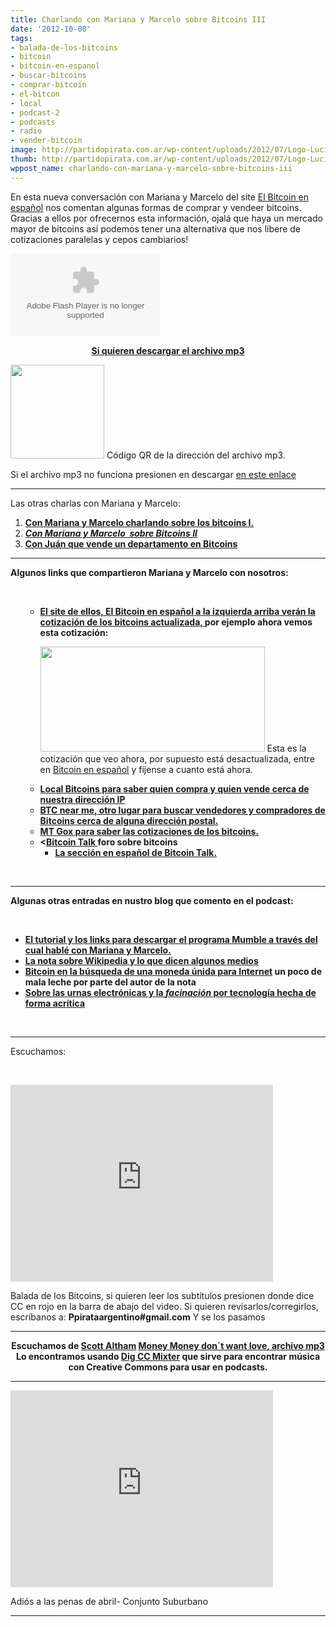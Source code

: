 ```yaml
---
title: Charlando con Mariana y Marcelo sobre Bitcoins III
date: '2012-10-08'
tags:
- balada-de-los-bitcoins
- bitcoin
- bitcoin-en-espanol
- buscar-bitcoins
- comprar-bitcoin
- el-bitcon
- local
- podcast-2
- podcasts
- radio
- vender-bitcoin
image: http://partidopirata.com.ar/wp-content/uploads/2012/07/Logo-Lucida-Handwriting-HEA1.png
thumb: http://partidopirata.com.ar/wp-content/uploads/2012/07/Logo-Lucida-Handwriting-HEA1-150x73.png
wppost_name: charlando-con-mariana-y-marcelo-sobre-bitcoins-iii
---
```


En esta nueva conversación con Mariana y Marcelo del site <a href="http://elbitcoin.org/" target="_blank">El Bitcoin en español</a> nos comentan algunas formas de comprar y vendeer bitcoins.
Gracias a ellos por ofrecernos esta información, ojalá que haya un mercado mayor de bitcoins así podemos tener una alternativa que nos libere de cotizaciones paralelas y cepos cambiarios!

<center></center><object id="player1480414" width="240" height="133" classid="clsid:d27cdb6e-ae6d-11cf-96b8-444553540000" codebase="http://download.macromedia.com/pub/shockwave/cabs/flash/swflash.cab#version=6,0,40,0"><param name="AllowScriptAccess" value="always" /><param name="allowFullScreen" value="true" /><param name="wmode" value="transparent" /><param name="src" value="http://www.ivoox.com/playerivoox_ee_1480414_1.html" /><param name="allowfullscreen" value="true" /><param name="allowscriptaccess" value="always" /><embed id="player1480414" width="240" height="133" type="application/x-shockwave-flash" src="http://www.ivoox.com/playerivoox_ee_1480414_1.html" AllowScriptAccess="always" allowFullScreen="true" wmode="transparent" allowfullscreen="true" allowscriptaccess="always" /></object>
<p style="text-align: center;"><strong><a href="http://www.ivoox.com/conversando-mariana-marcelo-sobre-compra-y_md_1480414_1.mp3" target="_blank">Si quieren descargar el archivo mp3</a></strong></p>


<a href="http://partidopirata.com.ar/wp-content/uploads/2012/10/chart.png"><img class="size-full wp-image-6766" title="chart" alt="" src="http://partidopirata.com.ar/wp-content/uploads/2012/10/chart.png" width="150" height="150" /></a> Código QR de la dirección del archivo mp3.


Si el archivo mp3 no funciona presionen en descargar
<a href="http://www.ivoox.com/conversando-mariana-marcelo-sobre-compra-y-audios-mp3_rf_1480414_1.html" target="_blank">en este enlace</a>

<hr />

Las otras charlas con Mariana y Marcelo:
<ol>
	<li><strong><a href="http://partidopirata.com.ar/5086/podcast-sobre-bitcoin-aprendiendo-una-nueva-manera-de-intercambiar">Con Mariana y Marcelo charlando sobre los bitcoins I.</a></strong></li>
	<li><em><strong><a href="http://partidopirata.com.ar/6328/con-mariana-y-marcelo-sobre-bitcoin-ii">Con Mariana y Marcelo  sobre Bitcoins II</a></strong></em></li>
	<li><strong><a href="http://partidopirata.com.ar/2013/04/09/charlando-con-juan-que-vende-un-departamento-en-caseros-pcia-de-buenos-aires-en-bitcoins/">Con Juán que vende un departamento en Bitcoins</a></strong></li>
</ol>

<hr />

<strong>Algunos links que compartieron Mariana y Marcelo con nosotros:</strong>

&nbsp;
<ul>
<ul>
	<li><strong><strong><a href="http://elbitcoin.org/" target="_blank">El site de ellos, El Bitcoin en español a la izquierda arriba verán la cotización de los bitcoins actualizada, </a>por ejemplo ahora vemos esta cotización:</strong></strong>

<a href="http://partidopirata.com.ar/wp-content/uploads/2012/10/preciobitcoin.png"><img class="size-full wp-image-6764" title="Cotización de los bitcoins" alt="" src="http://partidopirata.com.ar/wp-content/uploads/2012/10/preciobitcoin.png" width="359" height="168" /></a> Esta es la cotización que veo ahora, por supuesto está desactualizada, entre en <a href="http://elbitcoin.org/" target="_blank">Bitcoin en español</a> y fíjense a cuanto está ahora.
</li>
	<li><strong><a href="https://localbitcoins.com/" target="_blank">Local Bitcoins para saber quien compra y quien vende cerca de nuestra dirección IP</a></strong></li>
	<li><strong><a href="http://btcnearme.com/" target="_blank">BTC near me, otro lugar para buscar vendedores y compradores de Bitcoins cerca de alguna dirección </a><a href="http://btcnearme.com/" target="_blank">postal.</a></strong></li>
	<li><strong><a href="https://mtgox.com/" target="_blank">MT Gox para saber las cotizaciones de los bitcoins.</a></strong></li>
	<li><strong>&lt;<a href="https://bitcointalk.org/" target="_blank">Bitcoin Talk </a> foro sobre bitcoins</strong>
<ul>
	<li><strong><a href="https://bitcointalk.org/index.php?board=27.0" target="_blank">La sección en español de Bitcoin Talk.</a></strong></li>
</ul>
</li>
</ul>
</ul>
&nbsp;

<hr />

<strong>Algunas otras entradas en nustro blog que comento en el podcast:</strong>

&nbsp;
<ul>
	<li><strong><a href="http://partido-pirata.blogspot.com.es/2011/07/para-usar-mumble.html" target="_blank">El tutorial y los links para descargar el programa Mumble a través del cual hablé con Mariana y Marcelo.</a></strong>
<strong></strong></li>
	<li><strong><a href="http://partidopirata.com.ar/6759/sobre-otras-formas-de-encarar-algunas-noticias-sobre-tecnologia">La nota sobre Wikipedia y lo que dicen algunos medios</a></strong></li>
	<li><strong><a href="http://partidopirata.com.ar/6697/bitcoinsen-la-busqueda-de-una-moneda-unica-para-internet">Bitcoin en la búsqueda de una moneda únida para Internet</a> un poco de mala leche por parte del autor de la nota</strong></li>
	<li><strong><a href="http://partidopirata.com.ar/6732/sobre-las-urnas-electronicas-sus-problemas-y-los-periodistas-que-tienen-miedo-de-demostrar-que-no-saben">Sobre las urnas electrónicas y la <em>facinación</em> por tecnología hecha de forma acrítica</a></strong></li>
</ul>
&nbsp;

<hr />

Escuchamos:

&nbsp;

<iframe src="http://www.youtube.com/embed/EPhcWJgwyXc" height="315" width="420" frameborder="0"></iframe>

Balada de los Bitcoins, si quieren leer los subtítulos presionen donde dice CC en rojo en la barra de abajo del video.
Si quieren revisarlos/corregirlos, escríbanos a:
<strong>Ppirataargentino#gmail.com</strong>
Y se los pasamos

<hr />
<p style="text-align: center;"><strong>Escuchamos de <a href="https://www.myspace.com/althammusic" target="_blank"> Scott Altham</a> <a href="http://ccmixter.org/content/scottaltham/scottaltham_-_Money_Money_%28Don_t_want_love%29.mp3" target="_blank">Money Money don´t want love, archivo mp3</a></strong>
<strong> Lo encontramos usando <a href="http://dig.ccmixter.org/dig?dig-query=money" target="_blank">Dig CC Mixter</a> que sirve para encontrar música con Creative Commons para usar en podcasts.</strong></p>


<hr />

<iframe src="http://www.youtube.com/embed/uNc596m9OMA" height="315" width="420" frameborder="0"></iframe>

Adiós a las penas de abril- Conjunto Suburbano

<hr />
